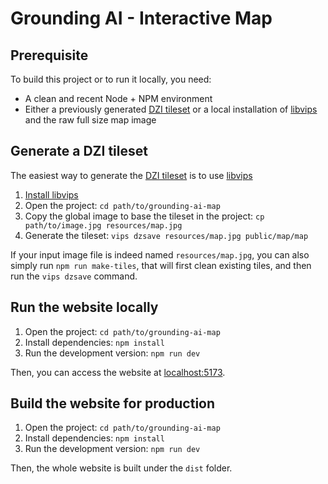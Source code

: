 # Grounding AI - Interactive Map

## Prerequisite

To build this project or to run it locally, you need:

- A clean and recent Node + NPM environment
- Either a previously generated [DZI tileset](<https://learn.microsoft.com/en-us/previous-versions/windows/silverlight/dotnet-windows-silverlight/cc645077(v=vs.95)>) or a local installation of [libvips](https://www.libvips.org/) and the raw full size map image

## Generate a DZI tileset

The easiest way to generate the [DZI tileset](<https://learn.microsoft.com/en-us/previous-versions/windows/silverlight/dotnet-windows-silverlight/cc645077(v=vs.95)>) is to use [libvips](https://www.libvips.org/)

1. [Install libvips](https://www.libvips.org/install.html)
2. Open the project: `cd path/to/grounding-ai-map`
3. Copy the global image to base the tileset in the project: `cp path/to/image.jpg resources/map.jpg`
4. Generate the tileset: `vips dzsave resources/map.jpg public/map/map`

If your input image file is indeed named `resources/map.jpg`, you can also simply run `npm run make-tiles`, that will first clean existing tiles, and then run the `vips dzsave` command.

## Run the website locally

1. Open the project: `cd path/to/grounding-ai-map`
2. Install dependencies: `npm install`
3. Run the development version: `npm run dev`

Then, you can access the website at [localhost:5173](http://localhost:5173/).

## Build the website for production

1. Open the project: `cd path/to/grounding-ai-map`
2. Install dependencies: `npm install`
3. Run the development version: `npm run dev`

Then, the whole website is built under the `dist` folder.
